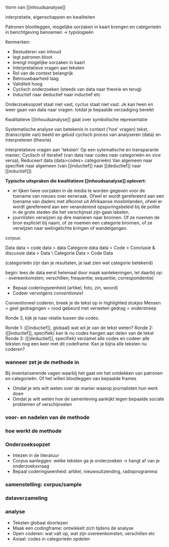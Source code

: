 Vorm van [[inhoudsanalyse]]

interpretatie, eigenschappen en kwaliteiten

Patronen blootleggen, mogelijke oorzaken in kaart brengen en categorieën in berichtgeving benoemen -> typologieën

Kenmerken:
- Bestuderen van inhoud
- legt patronen bloot
- brengt mogelijke oorzaken in kaart
- Interpretatieve vragen aan teksten
- Rol van de context belangrijk
- Betrouwbaarheid laag
- Validiteit hoog
- Cyclisch onderzoeken (steeds van data naar theorie en terug)
- Inductief naar deductief naar inductief etc


Onderzoeksopzet staat niet vast, cyclus staat niet vast.
Je kan heen en weer gaan van data naar vragen.
totdat je bepaalde verzadiging bereikt

Kwalitatieve [[Inhoudsanalyse]] gaat over symbolische representatie

Systematische analyse van betekenis in context ('hoe' vragen)
tekst, (transcriptie van) beeld en geluid
cyclisch proces van analyseren (data) en interpreteren (theorie)

interpretatieve vragen aan 'teksten'
Op een sytematische en transparante manier;
Cyclisch of iteratief (van data naar codes naar categorieën en vice versa);
Reduceert data (data>codes> categorieën)
Van algemeen naar specifiek naar algemeen (van [[inductief]] naar [[deductief]] naar [[inductief]])

**Typische uitspraken die kwalitatieve [[inhoudsanalyse]] oplevert:**
- er lijken twee oorzaken in de media te worden gegeven voor de toename van nieuws over eerwraak. Ofwel er wordt gerefereerd aan een toename van daders met afkomst uit Afrikaanse moslimlanden, ofwel er wordt gerefereerd aan een veranderend opsporingsbeleid bij de politie in de grote steden die het verschijnsel zijn gaan labelen.
- journlisten verwijzen op dire manieren naar bronnen. Of ze noemen de bron expliciet bij naam, of ze noemen een categorie bronnen, of ze verwijzen naar welingelichte kringen of wandelgangen.



corpus:

Data
data        >     code 
data
                                    >
data                                       Categorie
data 
data      >       Code                                        >           Conclusie & discussie
data
                                 >
Data  \                                     Categorie
Data      >       Code
Data  

(categorieën zijn dan je resultaten, je laat zien wat categorie betekend)

begin: lees de data eerst helemaal door
maak aantekeningen, let daarbij op:
	- overeenkomsten; verschillen; frequentie; sequentie; correspondentie)
- Bepaal coderingseenheid (artikel, foto, zin, woord)
- Codeer vervolgens *conventioneel*

Conventioneel coderen, breek je de tekst op in highlighted stukjes
Mensen = geel
gedragingen = rood
gebeurd met verweten gedrag = onderstreep

Ronde 3, kijk je naar relatie tussen die codes.

Ronde 1: ([[inductief]], globaal) wat wil je van de tekst weten?
Ronde 2: ([[inductief]], specifiek) kan ik nu codes hangen aan delen van de tekst
Ronde 3: ([[deductief]], specifiek) verzamel alle codes en codeer alle teksten nog een keer met dit codeframe. Kan je bijna alle teksten nu coderen?



### wanneer zet je de methode in

Bij inventariserende vagen waarbij het gaat om het ontdekken van patronen en categorieën. Of het willen blootleggen van bepaalde frames

- Omdat je iets wilt weten over de manier waarop journalisten hun werk doen
- Omdat je wilt weten hoe de samenleving aankijkt tegen bepaalde sociale problemen of verschijnselen

### voor- en nadelen van de methode


### hoe werkt de methode

### Onderzoeksopzet
-  Inlezen in de literatuur
- Corpus aanleggen: welke teksten ga je onderzoeken -> hangt af van je onderzoeksvraag
-  Bepaal coderingseenheid: artikel, nieuwsuitzending, radioprogramma

### samenstelling: corpus/sample

### dataverzameling

### analyse
- Teksten globaal doorlezen
- Maak een codingframe: ontwikkelt zich tijdens de analyse
- Open coderen: wat valt op, wat zijn overeenkomsten, verschillen etc
- Axiaal: codes in categorieën opdelen
